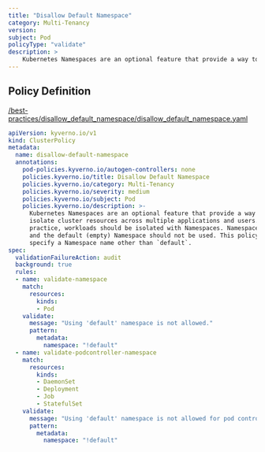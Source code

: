 ```yaml
---
title: "Disallow Default Namespace"
category: Multi-Tenancy
version: 
subject: Pod
policyType: "validate"
description: >
    Kubernetes Namespaces are an optional feature that provide a way to segment and isolate cluster resources across multiple applications and users. As a best practice, workloads should be isolated with Namespaces. Namespaces should be required and the default (empty) Namespace should not be used. This policy validates that Pods specify a Namespace name other than `default`.
---
```


## Policy Definition
<a href="https://github.com/kyverno/policies/raw/release-1.6//best-practices/disallow_default_namespace/disallow_default_namespace.yaml" target="-blank">/best-practices/disallow_default_namespace/disallow_default_namespace.yaml</a>

```yaml
apiVersion: kyverno.io/v1
kind: ClusterPolicy
metadata:
  name: disallow-default-namespace
  annotations:
    pod-policies.kyverno.io/autogen-controllers: none
    policies.kyverno.io/title: Disallow Default Namespace
    policies.kyverno.io/category: Multi-Tenancy
    policies.kyverno.io/severity: medium
    policies.kyverno.io/subject: Pod
    policies.kyverno.io/description: >-
      Kubernetes Namespaces are an optional feature that provide a way to segment and
      isolate cluster resources across multiple applications and users. As a best
      practice, workloads should be isolated with Namespaces. Namespaces should be required
      and the default (empty) Namespace should not be used. This policy validates that Pods
      specify a Namespace name other than `default`.
spec:
  validationFailureAction: audit
  background: true
  rules:
  - name: validate-namespace
    match:
      resources:
        kinds:
        - Pod
    validate:
      message: "Using 'default' namespace is not allowed."
      pattern:
        metadata:
          namespace: "!default"
  - name: validate-podcontroller-namespace
    match:
      resources:
        kinds:
        - DaemonSet
        - Deployment
        - Job
        - StatefulSet
    validate:
      message: "Using 'default' namespace is not allowed for pod controllers."
      pattern:
        metadata:
          namespace: "!default"
```
